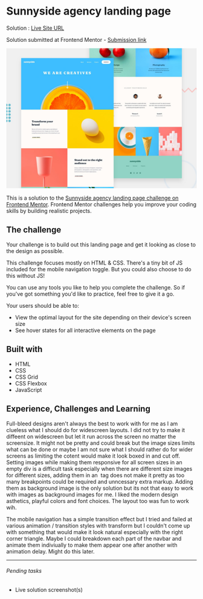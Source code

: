 # Sunnyside agency landing page

Solution : [Live Site URL](https://frontend-mentor-challenges-ecru.vercel.app/sunnyside-agency-landing-page/)

Solution submitted at Frontend Mentor - [Submission link](https://www.frontendmentor.io/solutions/sunnyside-agency-landing-page-html-css-js-BxijyHAp8)

![Design preview for the Sunnyside agency landing page coding challenge](./design/desktop-preview.jpg)

This is a solution to the [Sunnyside agency landing page challenge on Frontend Mentor](https://www.frontendmentor.io/challenges/sunnyside-agency-landing-page-7yVs3B6ef). Frontend Mentor challenges help you improve your coding skills by building realistic projects.

## The challenge

Your challenge is to build out this landing page and get it looking as close to the design as possible.

This challenge focuses mostly on HTML & CSS. There's a tiny bit of JS included for the mobile navigation toggle. But you could also choose to do this without JS!

You can use any tools you like to help you complete the challenge. So if you've got something you'd like to practice, feel free to give it a go.

Your users should be able to:

- View the optimal layout for the site depending on their device's screen size
- See hover states for all interactive elements on the page

## Built with

- HTML
- CSS
- CSS Grid
- CSS Flexbox
- JavaScript

## Experience, Challenges and Learning

Full-bleed designs aren't always the best to work with for me as I am clueless what I should do for widescreen layouts. I did not try to make it diffeent on widescreen but let it run across the screen no matter the screensize. It might not be pretty and could break but the image sizes limits what can be done or maybe I am not sure what I should rather do for wider screens as limiting the cotent would make it look boxed in and cut off.
Setting images while making them responsive for all screen sizes in an empty div is a difficult task especially when there are different size images for different sizes, adding them in an <img> tag does not make it pretty as too many breakpoints could be required and unncessary extra markup. Adding them as background image is the only solution but its not that easy to work with images as background images for me.
I liked the modern design asthetics, playful colors and font choices. The layout too was fun to work wih.

The mobile navigation has a simple transition effect but I tried and failed at various animation / transition styles with transform but I couldn't come up with something that would make it look natural especially with the right corner triangle. Maybe I could breakdown each part of the navbar and animate them indiviually to make them appear one after another with animation delay. Might do this later.

---

###### Pending tasks

- Live solution screenshot(s)
